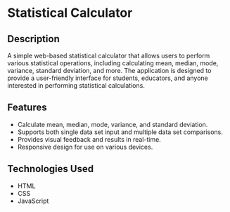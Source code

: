 # Statistical Calculator

## Description
A simple web-based statistical calculator that allows users to perform various statistical operations, including calculating mean, median, mode, variance, standard deviation, and more. The application is designed to provide a user-friendly interface for students, educators, and anyone interested in performing statistical calculations.

## Features
- Calculate mean, median, mode, variance, and standard deviation.
- Supports both single data set input and multiple data set comparisons.
- Provides visual feedback and results in real-time.
- Responsive design for use on various devices.

## Technologies Used
- HTML
- CSS
- JavaScript
